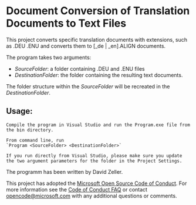 # Document Conversion of Translation Documents to Text Files

This project converts specific translation documents with extensions, such as .DEU .ENU and converts them to [_de | _en].ALIGN documents. 

The program takes two arguments:
- _SourceFolder_: a folder containing .DEU and .ENU files
- _DestinationFolder_: the folder containing the resulting text documents.

The folder structure within the _SourceFolder_ will be recreated in the _DestinationFolder_.

## Usage:
    Compile the program in Visual Studio and run the Program.exe file from the bin directory.

    From command line, run 
    `Program <SourceFolder> <DestinationFolder>`

    If you run directly from Visual Studio, please make sure you update the two argument parameters for the folder in the Project Settings.


The programm has been written by David Zeller. 

This project has adopted the [Microsoft Open Source Code of Conduct](https://opensource.microsoft.com/codeofconduct/). For more information see the [Code of Conduct FAQ](https://opensource.microsoft.com/codeofconduct/faq/) or contact [opencode@microsoft.com](mailto:opencode@microsoft.com) with any additional questions or comments.
